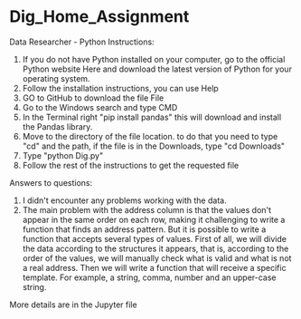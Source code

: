 # Dig_Home_Assignment
Data Researcher - Python
Instructions:
1.	If you do not have Python installed on your computer, go to the official Python website Here and download the latest version of Python for your operating system.
2.	Follow the installation instructions, you can use Help 
3.	GO to GitHub to download the file File 
4.	Go to the Windows search and type CMD
5.	In the Terminal right "pip install pandas" this will download and install the Pandas library.
6.	Move to the directory of the file location. to do that you need to type "cd" and the path, if the file is in the Downloads, type "cd Downloads"
7.	Type "python Dig.py"
8.	Follow the rest of the instructions to get the requested file


Answers to questions:
1.	I didn't encounter any problems working with the data.
2.	The main problem with the address column is that the values don't appear in the same order on each row, making it challenging to write a function that finds an address pattern.
But it is possible to write a function that accepts several types of values. 
First of all, we will divide the data according to the structures it appears, that is, according to the order of the values, we will manually check what is valid and what is not a real address. 
Then we will write a function that will receive a specific template. For example, a string, comma, number and an upper-case string.

More details are in the Jupyter file
